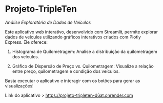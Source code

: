 # Projeto-TripleTen

*Análise Exploratória de Dados de Veículos*

Este aplicativo web interativo, desenvolvido com Streamlit, permite explorar dados de veículos utilizando gráficos interativos criados com Plotly Express. Ele oferece:

1) Histograma de Quilometragem: Analise a distribuição da quilometragem dos veículos.

2) Gráfico de Dispersão de Preço vs. Quilometragem: Visualize a relação entre preço, quilometragem e condição dos veículos.

Basta executar o aplicativo e interagir com os botões para gerar as visualizações!

Link do aplicativo > https://projeto-tripleten-d6at.onrender.com

